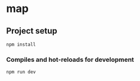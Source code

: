 # map

## Project setup
```
npm install
```

### Compiles and hot-reloads for development
```
npm run dev
```
